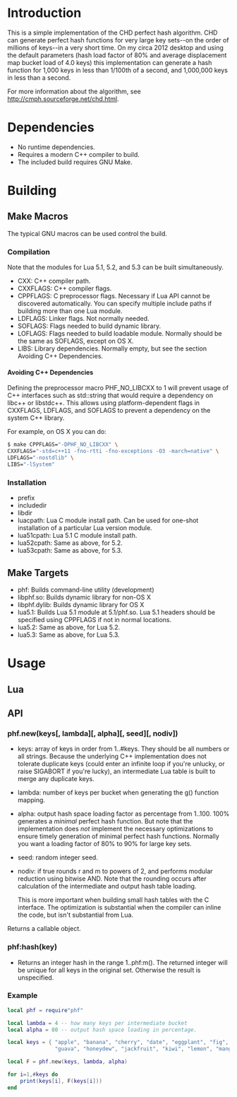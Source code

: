 # Introduction #

This is a simple implementation of the CHD perfect hash algorithm. CHD can
generate perfect hash functions for very large key sets--on the order of
millions of keys--in a very short time. On my circa 2012 desktop and using
the default parameters (hash load factor of 80% and average displacement map
bucket load of 4.0 keys) this implementation can generate a hash function
for 1,000 keys in less than 1/100th of a second, and 1,000,000 keys in less
than a second.

For more information about the algorithm, see
http://cmph.sourceforge.net/chd.html.

# Dependencies #

* No runtime dependencies.
* Requires a modern C++ compiler to build.
* The included build requires GNU Make.

# Building #

## Make Macros ##

The typical GNU macros can be used control the build.

### Compilation ###

Note that the modules for Lua 5.1, 5.2, and 5.3 can be built simultaneously.

* CXX: C++ compiler path.
* CXXFLAGS: C++ compiler flags.
* CPPFLAGS: C preprocessor flags. Necessary if Lua API cannot be discovered
  automatically. You can specify multiple include paths if building more than
  one Lua module.
* LDFLAGS: Linker flags. Not normally needed.
* SOFLAGS: Flags needed to build dynamic library.
* LOFLAGS: Flags needed to build loadable module. Normally should be the
  same as SOFLAGS, except on OS X.
* LIBS: Library dependencies. Normally empty, but see the section Avoiding
  C++ Dependencies.

#### Avoiding C++ Dependencies

Defining the preprocessor macro PHF_NO_LIBCXX to 1 will prevent usage of C++
interfaces such as std::string that would require a dependency on libc++ or
libstdc++. This allows using platform-dependent flags in CXXFLAGS, LDFLAGS,
and SOFLAGS to prevent a dependency on the system C++ library.

For example, on OS X you can do:
```sh
$ make CPPFLAGS="-DPHF_NO_LIBCXX" \
CXXFLAGS="-std=c++11 -fno-rtti -fno-exceptions -O3 -march=native" \
LDFLAGS="-nostdlib" \
LIBS="-lSystem"
```

### Installation ####
* prefix
* includedir
* libdir
* luacpath: Lua C module install path. Can be used for one-shot installation
  of a particular Lua version module.
* lua51cpath: Lua 5.1 C module install path.
* lua52cpath: Same as above, for 5.2.
* lua53cpath: Same as above, for 5.3.

## Make Targets ##

* phf: Builds command-line utility (development)
* libphf.so: Builds dynamic library for non-OS X
* libphf.dylib: Builds dynamic library for OS X
* lua5.1: Builds Lua 5.1 module at 5.1/phf.so. Lua 5.1 headers should be
  specified using CPPFLAGS if not in normal locations.
* lua5.2: Same as above, for Lua 5.2.
* lua5.3: Same as above, for Lua 5.3.

# Usage #

## Lua ##

## API ###

### phf.new(keys[, lambda][, alpha][, seed][, nodiv]) ###

* keys: array of keys in order from 1..#keys. They should be all
  numbers or all strings. Because the underlying C++ implementation does not
  tolerate duplicate keys (could enter an infinite loop if you're unlucky,
  or raise SIGABORT if you're lucky), an intermediate Lua table is built to
  merge any duplicate keys.

* lambda: number of keys per bucket when generating the g() function mapping.

* alpha: output hash space loading factor as percentage from
  1..100. 100% generates a *minimal* perfect hash function. But note that
  the implementation does *not* implement the necessary optimizations to
  ensure timely generation of minimal perfect hash functions. Normally you
  want a loading factor of 80% to 90% for large key sets.

* seed: random integer seed.

* nodiv: if true rounds r and m to powers of 2, and performs modular
  reduction using bitwise AND. Note that the rounding occurs after
  calculation of the intermediate and output hash table loading.

  This is more important when building small hash tables with the C
  interface. The optimization is substantial when the compiler can inline
  the code, but isn't substantial from Lua.

Returns a callable object.

### phf:hash(key)

* Returns an integer hash in the range 1..phf:m(). The returned integer will
  be unique for all keys in the original set. Otherwise the result is
  unspecified.

### Example ###

```Lua
local phf = require"phf"

local lambda = 4 -- how many keys per intermediate bucket
local alpha = 80 -- output hash space loading in percentage.

local keys = { "apple", "banana", "cherry", "date", "eggplant", "fig",
               "guava", "honeydew", "jackfruit", "kiwi", "lemon", "mango" }

local F = phf.new(keys, lambda, alpha)

for i=1,#keys do
	print(keys[i], F(keys[i]))
end

```
